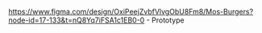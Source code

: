 https://www.figma.com/design/OxiPeejZvbfVlvgObU8Fm8/Mos-Burgers?node-id=17-133&t=nQ8Yq7iFSA1c1EB0-0 - Prototype
